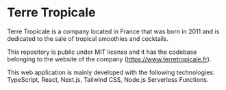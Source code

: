 # Terre Tropicale

Terre Tropicale is a company located in France that was born in 2011 and is dedicated to the sale of tropical smoothies and cocktails.

This repository is public under MIT license and it has the codebase belonging to the website of the company (<https://www.terretropicale.fr>).

This web application is mainly developed with the following technologies: TypeScript, React, Next.js, Tailwind CSS, Node.js Serverless Functions.
